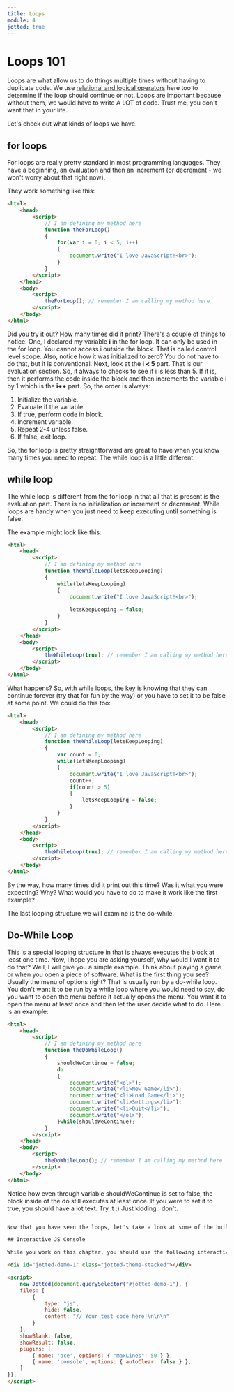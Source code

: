 ```yaml
---
title: Loops
module: 4
jotted: true
---
```


# Loops 101

Loops are what allow us to do things multiple times without having to duplicate code. We use [relational and logical operators](https://youtu.be/yjg6D7B7ozM) here too to determine if the loop should continue or not.  Loops are important because without them, we would have to write A LOT of code.  Trust me, you don't want that in your life.

Let's check out what kinds of loops we have.

## for loops

For loops are really pretty standard in most programming languages.  They have a beginning, an evaluation and then an increment (or decrement - we won't worry about that right now).

They work something like this:

```html
<html>
    <head>
        <script>
            // I am defining my method here
            function theForLoop()
            {
                for(var i = 0; i < 5; i++)
                {
                    document.write("I love JavaScript!<br>");
                }
            }
        </script>
    </head>
    <body>
        <script>
            theForLoop(); // remember I am calling my method here
        </script>
    </body>
</html>
```

Did you try it out? How many times did it print?  There's a couple of things to notice.  One, I declared my variable **i** in the for loop.  It can only be used in the for loop.  You cannot access i outside the block. That is called control level scope.  Also, notice how it was initialized to zero?  You do not have to do that, but it is conventional.  Next, look at the **i < 5** part.  That is our evaluation section.  So, it always to checks to see if i is less than 5.  If it is, then it performs the code inside the block and then increments the variable i by 1 which is the **i++** part.  So, the order is always:

1. Initialize the variable.
2. Evaluate if the variable
3. If true,  perform code in block.
4. Increment variable.
5. Repeat 2-4 unless false.
6. If false, exit loop.

So, the for loop is pretty straightforward are great to have when you know many times you need to repeat.  The while loop is a little different.

## while loop

The while loop is different from the for loop in that all that is present is the evaluation part.  There is no initialization or increment or decrement.  While loops are handy when you just need to keep executing until something is false.

The example might look like this:

```html
<html>
    <head>
        <script>
            // I am defining my method here
            function theWhileLoop(letsKeepLooping)
            {
                while(letsKeepLooping)
                {
                    document.write("I love JavaScript!<br>");
                    
                    letsKeepLooping = false;
                }
            }
        </script>
    </head>
    <body>
        <script>
            theWhileLoop(true); // remember I am calling my method here
        </script>
    </body>
</html>
```
What happens?  So, with while loops, the key is knowing that they can continue forever (try that for fun by the way) or you have to set it to be false at some point.  We could do this too:

```html
<html>
    <head>
        <script>
            // I am defining my method here
            function theWhileLoop(letsKeepLooping)
            {
                var count = 0;
                while(letsKeepLooping)
                {
                    document.write("I love JavaScript!<br>");
                    count++;
                    if(count > 5)
                    {
                        letsKeepLooping = false;
                    }
                }
            }
        </script>
    </head>
    <body>
        <script>
            theWhileLoop(true); // remember I am calling my method here
        </script>
    </body>
</html>
```

By the way, how many times did it print out this time?  Was it what you were expecting? Why?  What would you have to do to make it work like the first example?

The last looping structure we will examine is the do-while.  

## Do-While Loop

This is a special looping structure in that is always executes the block at least one time.  Now, I hope you are asking yourself, why would I want it to do that?  Well, I will give you a simple example.  Think about playing a game or when you open a piece of software.  What is the first thing you see?Usually the menu of options right?  That is usually run by a do-while loop.  You don't want it to be run by a while loop where you would need to say, do you want to open the menu before it actually opens the menu.  You want it to open the menu at least once and then let the user decide what to do.  Here is an example:
```html
<html>
    <head>
        <script>
            // I am defining my method here
            function theDoWhileLoop()
            {
				shouldWeContinue = false;
                do
                {
                    document.write("<ol>");
                    document.write("<li>New Game</li>");
                    document.write("<li>Load Game</li>");
                    document.write("<li>Settings</li>");
                    document.write("<li>Quit</li>");
                    document.write("</ol>");
                }while(shouldWeContinue);
            }
        </script>
    </head>
    <body>
        <script>
            theDoWhileLoop(); // remember I am calling my method here
        </script>
    </body>
</html>
```

Notice how even through variable shouldWeContinue is set to false, the block inside of the do still executes at least once.  If you were to set it to true, you should have a lot text.  Try it :)  Just kidding.. don't.

```html

Now that you have seen the loops, let's take a look at some of the built-in math functions.  These will help you perform actions and not have to re-invent the wheel.  

## Interactive JS Console

While you work on this chapter, you should use the following interactive JS console to test.

<div id="jotted-demo-1" class="jotted-theme-stacked"></div>

<script>
    new Jotted(document.querySelector("#jotted-demo-1"), {
    files: [
        {
            type: "js",
            hide: false,
            content: "// Your test code here!\n\n\n"
        }
    ],
    showBlank: false,
    showResult: false,
    plugins: [
        { name: 'ace', options: { "maxLines": 50 } },
        { name: 'console', options: { autoClear: false } },
    ]
});
</script>
